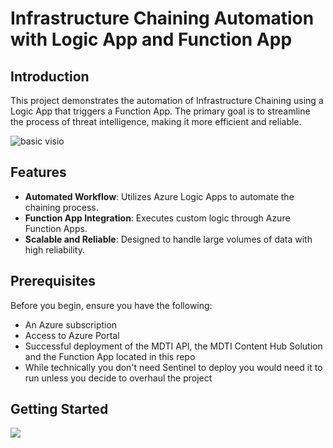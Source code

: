 # Infrastructure Chaining Automation with Logic App and Function App

## Introduction

This project demonstrates the automation of Infrastructure Chaining using a Logic App that triggers a Function App. The primary goal is to streamline the process of threat intelligence, making it more efficient and reliable.

![basic visio](https://github.com/user-attachments/assets/91d0419e-97be-48f3-9f51-07f0f36347ca)

## Features

- **Automated Workflow**: Utilizes Azure Logic Apps to automate the chaining process.
- **Function App Integration**: Executes custom logic through Azure Function Apps.
- **Scalable and Reliable**: Designed to handle large volumes of data with high reliability.

## Prerequisites

Before you begin, ensure you have the following:

- An Azure subscription
- Access to Azure Portal
- Successful deployment of the MDTI API, the MDTI Content Hub Solution and the Function App located in this repo
- While technically you don't need Sentinel to deploy you would need it to run unless you decide to overhaul the project

## Getting Started

<a href="https://portal.azure.com/#create/Microsoft.Template/uri/https%3A%2F%2Fraw.githubusercontent.com%2FMrSharpBones%2FMDTI%2Frefs%2Fheads%2Fmain%2FMDTI%2520Actor%2520Lookup%2FLogic%2520App%2Fazuredeploy.json" target="_blank">
  <img src="https://aka.ms/deploytoazurebutton"/>
</a>

